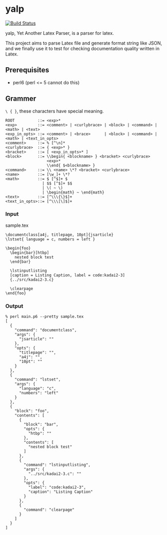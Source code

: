 
# yalp

[![Build Status](https://travis-ci.org/tex2e/yalp.svg?branch=master)](https://travis-ci.org/tex2e/yalp)


yalp, Yet Another Latex Parser, is a parser for latex.

This project aims to parse Latex file and generate format string like JSON,
and we finally use it to test for checking documentation quality written in Latex.


## Prerequisites

  - perl6 (perl <= 5 cannot do this)


## Grammer

`\ { }`, these characters have special meaning.

~~~
ROOT          ::= <exp>*
<exp>         ::= <comment> | <curlybrace> | <block> | <command> | <math> | <text>
<exp_in_opts> ::= <comment> | <brace>      | <block> | <command> | <math> | <text_in_opts>
<comment>     ::= % [^\n]*
<curlybrace>  ::= { <exp>* }
<bracket>     ::= [ <exp_in_opts>* ]
<block>       ::= \\begin{ <blockname> } <bracket> <curlybrace>
                  <exp>*
                  \\end{ $<blockname> }
<command>     ::= \\ <name> \*? <bracket> <curlybrace>
<name>        ::= [\w_]+ \*?
<math>        ::= $ [^$]+ $
                | $$ [^$]+ $$
                | \( ~ \)
                | \begin{math} ~ \end{math}
<text>        ::= [^\\\{\}$]+
<text_in_opts>::= [^\\\[\]$]+
~~~


### Input

sample.tex

~~~
\documentclass[a4j, titlepage, 10pt]{jsarticle}
\lstset{ language = c, numbers = left }

\begin{foo}
  \begin{bar}[htbp]
    nested block test
  \end{bar}

  \lstinputlisting
  [caption = Listing Caption, label = code:kadai2-3]
  {../src/kadai2-3.c}

  \clearpage
\end{foo}
~~~

### Output

~~~
% perl main.p6 --pretty sample.tex
[
  {
    "command": "documentclass",
    "args": {
      "jsarticle": ""
    },
    "opts": {
      "titlepage": "",
      "a4j": "",
      "10pt": ""
    }
  },
  {
    "command": "lstset",
    "args": {
      "language": "c",
      "numbers": "left"
    }
  },
  {
    "block": "foo",
    "contents": [
      {
        "block": "bar",
        "opts": {
          "htbp": ""
        },
        "contents": [
          "nested block test"
        ]
      },
      {
        "command": "lstinputlisting",
        "args": {
          "../src/kadai2-3.c": ""
        },
        "opts": {
          "label": "code:kadai2-3",
          "caption": "Listing Caption"
        }
      },
      {
        "command": "clearpage"
      }
    ]
  }
]
~~~

